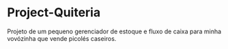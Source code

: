 # Project-Quiteria
Projeto de um pequeno gerenciador de estoque e fluxo de caixa para minha vovózinha que vende picolés caseiros.
